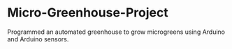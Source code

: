 # Micro-Greenhouse-Project
Programmed an automated greenhouse to grow microgreens using Arduino and Arduino sensors.
